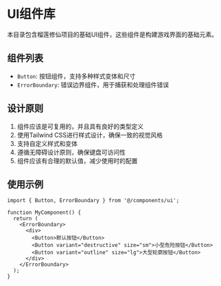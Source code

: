 # UI组件库

本目录包含榴莲修仙项目的基础UI组件，这些组件是构建游戏界面的基础元素。

## 组件列表

- `Button`: 按钮组件，支持多种样式变体和尺寸
- `ErrorBoundary`: 错误边界组件，用于捕获和处理组件错误

## 设计原则

1. 组件应该是可复用的，并且具有良好的类型定义
2. 使用Tailwind CSS进行样式设计，确保一致的视觉风格
3. 支持自定义样式和变体
4. 遵循无障碍设计原则，确保键盘可访问性
5. 组件应该有合理的默认值，减少使用时的配置

## 使用示例

```tsx
import { Button, ErrorBoundary } from '@/components/ui';

function MyComponent() {
  return (
    <ErrorBoundary>
      <div>
        <Button>默认按钮</Button>
        <Button variant="destructive" size="sm">小型危险按钮</Button>
        <Button variant="outline" size="lg">大型轮廓按钮</Button>
      </div>
    </ErrorBoundary>
  );
}
```